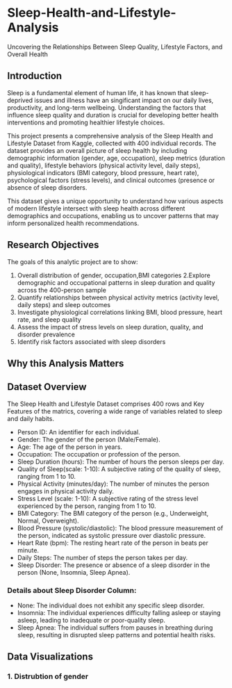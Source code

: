 # Sleep-Health-and-Lifestyle-Analysis
Uncovering the Relationships Between Sleep Quality, Lifestyle Factors, and Overall Health

## Introduction
Sleep is a fundamental element of human life, it has known that sleep-deprived issues and illness have an singificant impact on our daily lives, productivity, and long-term wellbeing. Understanding the factors that influence sleep quality and duration is crucial for developing better health interventions and promoting healthier lifestyle choices.

This project presents a comprehensive analysis of the Sleep Health and Lifestyle Dataset from Kaggle, collected with 400 individual records. The dataset provides an overall picture of sleep health by including demographic information (gender, age, occupation), sleep metrics (duration and quality), lifestyle behaviors (physical activity level, daily steps), physiological indicators (BMI category, blood pressure, heart rate), psychological factors (stress levels), and clinical outcomes (presence or absence of sleep disorders.

This dataset gives a unique opportunity to understand how various aspects of modern lifestyle intersect with sleep health across different demographics and occupations, enabling us to uncover patterns that may inform personalized health recommendations.

## Research Objectives
The goals of this analytic project are to show:

1. Overall distribution of gender, occupation,BMI categories
2.Explore demographic and occupational patterns in sleep duration and quality across the 400-person sample
3. Quantify relationships between physical activity metrics (activity level, daily steps) and sleep outcomes
4. Investigate physiological correlations linking BMI, blood pressure, heart rate, and sleep quality
5. Assess the impact of stress levels on sleep duration, quality, and disorder prevalence
6. Identify risk factors associated with sleep disorders 

## Why this Analysis Matters



## Dataset Overview
The Sleep Health and Lifestyle Dataset comprises 400 rows and Key Features of the matrics, covering a wide range of variables related to sleep and daily habits.

- Person ID: An identifier for each individual.
- Gender: The gender of the person (Male/Female).
- Age: The age of the person in years.
- Occupation: The occupation or profession of the person.
- Sleep Duration (hours): The number of hours the person sleeps per day.
- Quality of Sleep(scale: 1-10): A subjective rating of the quality of sleep, ranging from 1 to 10.
- Physical Activity (minutes/day): The number of minutes the person engages in physical activity daily.
- Stress Level (scale: 1-10): A subjective rating of the stress level experienced by the person, ranging from 1 to 10.
- BMI Category: The BMI category of the person (e.g., Underweight, Normal, Overweight).
- Blood Pressure (systolic/diastolic): The blood pressure measurement of the person, indicated as systolic pressure over diastolic pressure.
- Heart Rate (bpm): The resting heart rate of the person in beats per minute.
- Daily Steps: The number of steps the person takes per day.
- Sleep Disorder: The presence or absence of a sleep disorder in the person (None, Insomnia, Sleep Apnea).

### Details about Sleep Disorder Column:

- None: The individual does not exhibit any specific sleep disorder.
- Insomnia: The individual experiences difficulty falling asleep or staying asleep, leading to inadequate or poor-quality sleep.
- Sleep Apnea: The individual suffers from pauses in breathing during sleep, resulting in disrupted sleep patterns and potential health risks. 

## Data Visualizations

### 1. Distrubtion of gender 

